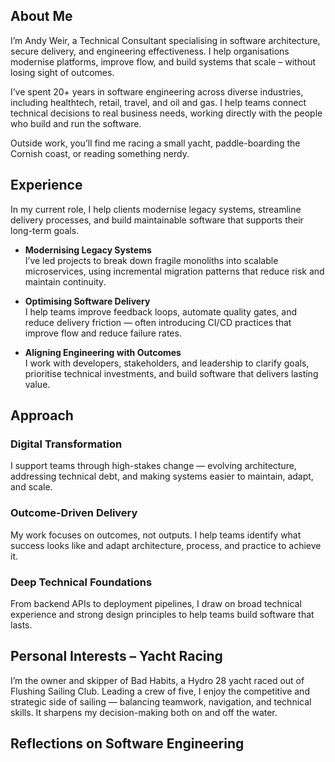 ## About Me

I’m Andy Weir, a Technical Consultant specialising in software architecture, secure delivery, and engineering effectiveness. I help organisations modernise platforms, improve flow, and build systems that scale – without losing sight of outcomes.

I’ve spent 20+ years in software engineering across diverse industries, including healthtech, retail, travel, and oil and gas. I help teams connect technical decisions to real business needs, working directly with the people who build and run the software.

Outside work, you’ll find me racing a small yacht, paddle-boarding the Cornish coast, or reading something nerdy.

## Experience

In my current role, I help clients modernise legacy systems, streamline delivery processes, and build maintainable software that supports their long-term goals.

- **Modernising Legacy Systems**\
  I’ve led projects to break down fragile monoliths into scalable microservices, using incremental migration patterns that reduce risk and maintain continuity.

- **Optimising Software Delivery**\
  I help teams improve feedback loops, automate quality gates, and reduce delivery friction — often introducing CI/CD practices that improve flow and reduce failure rates.

- **Aligning Engineering with Outcomes**\
  I work with developers, stakeholders, and leadership to clarify goals, prioritise technical investments, and build software that delivers lasting value.

## Approach

### Digital Transformation

I support teams through high-stakes change — evolving architecture, addressing technical debt, and making systems easier to maintain, adapt, and scale.

### Outcome-Driven Delivery

My work focuses on outcomes, not outputs. I help teams identify what success looks like and adapt architecture, process, and practice to achieve it.

### Deep Technical Foundations

From backend APIs to deployment pipelines, I draw on broad technical experience and strong design principles to help teams build software that lasts.

## Personal Interests – Yacht Racing

I’m the owner and skipper of Bad Habits, a Hydro 28 yacht raced out of Flushing Sailing Club. Leading a crew of five, I enjoy the competitive and strategic side of sailing — balancing teamwork, navigation, and technical skills. It sharpens my decision-making both on and off the water.

## Reflections on Software Engineering

<div class="article-container"></div>
